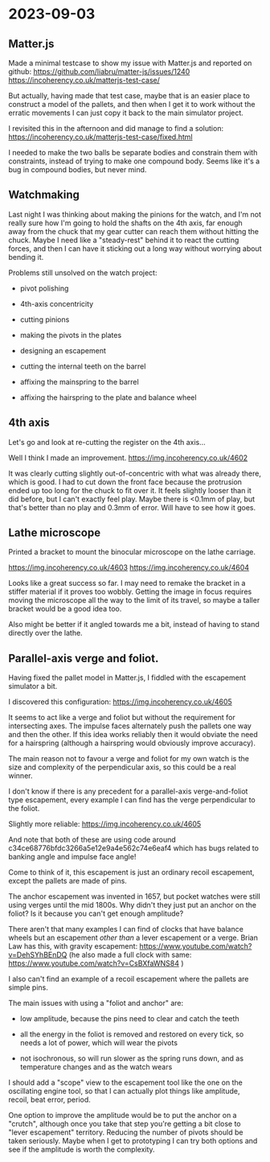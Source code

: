 # 2023-09-03

## Matter.js

Made a minimal testcase to show my issue with Matter.js and reported on github: https://github.com/liabru/matter-js/issues/1240 https://incoherency.co.uk/matterjs-test-case/

But actually, having made that test case, maybe that is an easier place to construct a model of the pallets, and then
when I get it to work without the erratic movements I can just copy it back to the main simulator project.

I revisited this in the afternoon and did manage to find a solution: https://incoherency.co.uk/matterjs-test-case/fixed.html

I needed to make the two balls be separate bodies and constrain them with constraints, instead of trying to make one compound body.
Seems like it's a bug in compound bodies, but never mind.

## Watchmaking

Last night I was thinking about making the pinions for the watch, and I'm not really sure how I'm going to hold the shafts on the 4th axis, far enough
away from the chuck that my gear cutter can reach them without hitting the chuck. Maybe I need like a "steady-rest" behind it to react the cutting forces,
and then I can have it sticking out a long way without worrying about bending it.

Problems still unsolved on the watch project:

* pivot polishing

* 4th-axis concentricity

* cutting pinions

* making the pivots in the plates

* designing an escapement

* cutting the internal teeth on the barrel

* affixing the mainspring to the barrel

* affixing the hairspring to the plate and balance wheel

## 4th axis

Let's go and look at re-cutting the register on the 4th axis...

Well I think I made an improvement. https://img.incoherency.co.uk/4602

It was clearly cutting slightly out-of-concentric with what was already there, which is good.
I had to cut down the front face because the protrusion ended up too long for the chuck to fit over it.
It feels slightly looser than it did before, but I can't exactly feel play. Maybe there is <0.1mm of play,
but that's better than no play and 0.3mm of error. Will have to see how it goes.

## Lathe microscope

Printed a bracket to mount the binocular microscope on the lathe carriage.

https://img.incoherency.co.uk/4603
https://img.incoherency.co.uk/4604

Looks like a great success so far. I may need to remake the bracket in a stiffer material if it proves too wobbly.
Getting the image in focus requires moving the microscope all the way to the limit of its travel, so maybe a taller
bracket would be a good idea too.

Also might be better if it angled towards me a bit, instead of having to stand directly over the lathe.

## Parallel-axis verge and foliot.

Having fixed the pallet model in Matter.js, I fiddled with the escapement simulator a bit.

I discovered this configuration: https://img.incoherency.co.uk/4605

It seems to act like a verge and foliot but without the requirement for intersecting axes.
The impulse faces alternately push the pallets one way and then the other. If this idea works reliably
then it would obviate the need for a hairspring (although a hairspring would obviously improve
accuracy).

The main reason not to favour a verge and foliot for my own watch is the size and complexity of
the perpendicular axis, so this could be a real winner.

I don't know if there is any precedent for a parallel-axis verge-and-foliot type escapement, every
example I can find has the verge perpendicular to the foliot.

Slightly more reliable: https://img.incoherency.co.uk/4605

And note that both of these are using code around c34ce68776bfdc3266a5e12e9a4e562c74e6eaf4 which
has bugs related to banking angle and impulse face angle!

Come to think of it, this escapement is just an ordinary recoil escapement, except the pallets are made
of pins.

The anchor escapement was invented in 1657, but pocket watches were still using verges until the mid 1800s.
Why didn't they just put an anchor on the foliot? Is it because you can't get enough amplitude?

There aren't that many examples I can find of clocks that have
balance wheels but an escapement *other than* a lever escapement or a verge.
Brian Law has this, with gravity escapement: https://www.youtube.com/watch?v=DehSYhBEnDQ (he also made a full clock with same: https://www.youtube.com/watch?v=CsBXfaWNS84 )

I also can't find an example of a recoil escapement where the pallets are simple pins.

The main issues with using a "foliot and anchor" are:

* low amplitude, because the pins need to clear and catch the teeth

* all the energy in the foliot is removed and restored on every tick, so needs a lot of power, which will wear the pivots

* not isochronous, so will run slower as the spring runs down, and as temperature changes and as the watch wears

I should add a "scope" view to the escapement tool like the one on the oscillating engine tool, so that I can
actually plot things like amplitude, recoil, beat error, period.

One option to improve the amplitude would be to put the anchor on a "crutch", although once you take that step
you're getting a bit close to "lever escapement" territory. Reducing the number of pivots should be taken
seriously. Maybe when I get to prototyping I can try both options and see if the amplitude is worth
the complexity.
